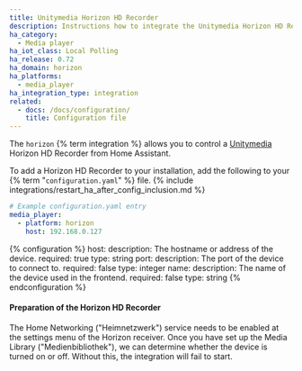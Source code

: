 ```yaml
---
title: Unitymedia Horizon HD Recorder
description: Instructions how to integrate the Unitymedia Horizon HD Recorder into Home Assistant.
ha_category:
  - Media player
ha_iot_class: Local Polling
ha_release: 0.72
ha_domain: horizon
ha_platforms:
  - media_player
ha_integration_type: integration
related:
  - docs: /docs/configuration/
    title: Configuration file
---
```


The `horizon` {% term integration %} allows you to control a [Unitymedia](https://www.unitymedia.de) Horizon HD Recorder from Home Assistant.

To add a Horizon HD Recorder to your installation, add the following to your {% term "`configuration.yaml`" %} file.
{% include integrations/restart_ha_after_config_inclusion.md %}

```yaml
# Example configuration.yaml entry
media_player:
  - platform: horizon
    host: 192.168.0.127
```

{% configuration %}
  host:
    description: The hostname or address of the device.
    required: true
    type: string
  port:
    description: The port of the device to connect to.
    required: false
    type: integer
  name:
    description: The name of the device used in the frontend.
    required: false
    type: string
{% endconfiguration %}

#### Preparation of the Horizon HD Recorder

The Home Networking ("Heimnetzwerk") service needs to be enabled at the settings menu of the Horizon receiver. Once you have set up the Media Library ("Medienbibliothek"), we can determine whether the device is turned on or off. Without this, the integration will fail to start.
